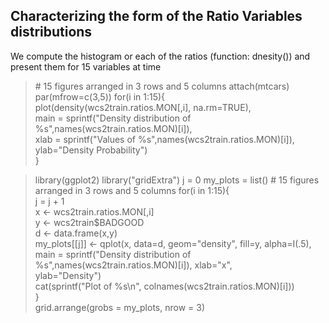 ## Characterizing the form of the Ratio Variables distributions

We compute the histogram or each of the ratios (function: dnesity()) and present them  for 15 variables at time

> \# 15 figures arranged in 3 rows and 5 columns
> attach(mtcars)
> par(mfrow=c(3,5))
> for(i in 1:15){ <br>
plot(density(wcs2train.ratios.MON[,i], na.rm=TRUE),  <br>
	main = sprintf("Density distribution of %s",names(wcs2train.ratios.MON)[i]),  <br>
	xlab = sprintf("Values of %s",names(wcs2train.ratios.MON)[i]), ylab="Density Probability") <br>
} <br>

> library(ggplot2)
> library("gridExtra")
> j = 0
> my_plots = list()
> \# 15 figures arranged in 3 rows and 5 columns
> for(i in 1:15){ <br>
        j = j + 1 <br>
	x <- wcs2train.ratios.MON[,i] <br>
	y <- wcs2train$BADGOOD <br>
	d <- data.frame(x,y) <br>
	my_plots[[j]] <- qplot(x, data=d, geom="density", fill=y, alpha=I(.5),  <br>
   		main = sprintf("Density distribution of %s",names(wcs2train.ratios.MON)[i]), xlab="x",  <br>
  		ylab="Density") <br>
	cat(sprintf("Plot of %s\n", colnames(wcs2train.ratios.MON)[i])) <br>
} <br>
> grid.arrange(grobs = my_plots, nrow = 3)
